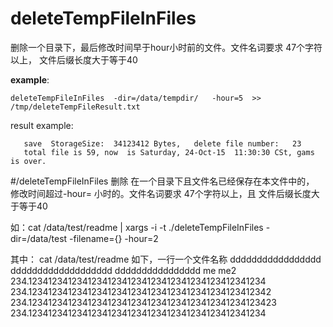 # deleteTempFileInFiles
删除一个目录下，最后修改时间早于hour小时前的文件。文件名词要求 47个字符以上， 文件后缀长度大于等于40


**example**:  
    
    deleteTempFileInFiles  -dir=/data/tempdir/   -hour=5  >> /tmp/deleteTempFileResult.txt
    
result example:

       save  StorageSize:  34123412 Bytes,   delete file number:   23
       total file is 59, now  is Saturday, 24-Oct-15  11:30:30 CSt, gams is over.




   
#/deleteTempFileInFiles  删除 在一个目录下且文件名已经保存在本文件中的， 修改时间超过-hour= 小时的。文件名词要求 47个字符以上，且 文件后缀长度大于等于40

如：cat /data/test/readme  |  xargs -i -t  ./deleteTempFileInFiles  -dir=/data/test -filename={}  -hour=2

其中：  cat /data/test/readme    如下，一行一个文件名称
ddddddddddddddddd
ddddddddddddddddddd
dddddddddddddddd
me
me2
 234.123412341234123412341234123412341234123412341234
 234.1234123412341234123412341234123412341234123412342
 234.12341234123412341234123412341234123412341234123423
 234.123412341234123412341234123412341234123412341234
    
